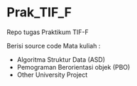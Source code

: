 # Prak_TIF_F
Repo tugas Praktikum TIF-F

Berisi source code Mata kuliah :
* []() Algoritma Struktur Data (ASD)
* []() Pemograman Berorientasi objek (PBO)
* []() Other University Project
